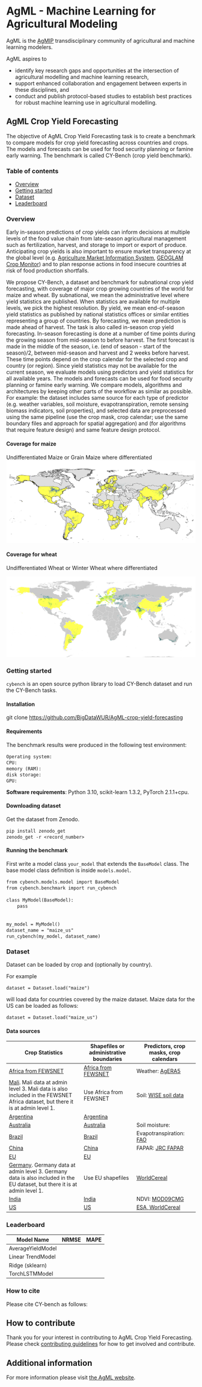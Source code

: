 # AgML - Machine Learning for Agricultural Modeling

AgML is the [AgMIP](https://agmip.org/) transdisciplinary community of agricultural and machine learning modelers.

AgML aspires to
* identify key research gaps and opportunities at the intersection of agricultural modelling and machine learning research,
* support enhanced collaboration and engagement between experts in these disciplines, and
* conduct and publish protocol-based studies to establish best practices for robust machine learning use in agricultural modelling.


## AgML Crop Yield Forecasting
The objective of AgML Crop Yield Forecasting task is to create a benchmark to compare models for crop yield forecasting across countries and crops. The models and forecasts can be used for food security planning or famine early warning. The benchmark is called CY-Bench (crop yield benchmark).

### Table of contents
* [Overview](#overview)
* [Getting started](#getting-started)
* [Dataset](#dataset)
* [Leaderboard](#leaderboard)

### Overview
Early in-season predictions of crop yields can inform decisions at multiple levels of the food value chain from late-season agricultural management such as fertilization, harvest, and storage to import or export of produce. Anticipating crop yields is also important to ensure market transparency at the global level (e.g. [Agriculture Market Information System](https://www.amis-outlook.org/), [GEOGLAM Crop Monitor](https://www.cropmonitor.org/)) and to plan response actions in food insecure countries at risk of food production shortfalls.

We propose CY-Bench, a dataset and benchmark for subnational crop yield forecasting, with coverage of major crop growing countries of the world for maize and wheat. By subnational, we mean the administrative
level where yield statistics are published. When statistics are available for multiple levels, we pick the highest resolution. By yield, we mean end-of-season yield statistics as published by national statistics offices or similar entities representing a group of countries. By forecasting, we mean prediction is made ahead of harvest. The task is also called in-season crop yield forecasting. In-season forecasting is done at a number of time points during the growing season from mid-season to before harvest. The first forecast is made in the middle of the season, i.e. (end of season - start of the season)/2,
between mid-season and harvest and 2 weeks before harvest. These time points depend on the crop calendar for the selected crop and country (or region). Since yield statistics may not be available for the current season, we evaluate models using predictors and yield statistics for all available years. The models and forecasts can be used for food security planning or famine early warning. We compare models, algorithms and architectures by keeping other parts of the workflow as similar as possible. For example: the dataset includes same source for each type of predictor (e.g. weather variables, soil moisture, evapotranspiration, remote sensing biomass indicators, soil properties), and selected data are preprocessed using the same pipeline (use the crop mask, crop calendar; use the same boundary files and approach for spatial aggregation) and (for algorithms that require feature design) and same feature design protocol.

#### Coverage for maize
Undifferentiated Maize or Grain Maize where differentiated
<img src=doc/images/Maize_coverage.png>

#### Coverage for wheat
Undifferentiated Wheat or Winter Wheat where differentiated

<img src=doc/images/Wheat_coverage.png>

### Getting started
`cybench` is an open source python library to load CY-Bench dataset and run the CY-Bench tasks.

#### Installation
git clone https://github.com/BigDataWUR/AgML-crop-yield-forecasting

#### Requirements
The benchmark results were produced in the following test environment:

```
Operating system:
CPU:
memory (RAM):
disk storage:
GPU:
```

**Software requirements**: Python 3.10, scikit-learn 1.3.2, PyTorch 2.1.1+cpu.

#### Downloading dataset
Get the dataset from Zenodo.

```
pip install zenodo_get
zenodo_get -r <record_number>
```

#### Running the benchmark
First write a model class `your_model` that extends the `BaseModel` class. The base model class definition is inside `models.model`.

```
from cybench.models.model import BaseModel
from cybench.benchmark import run_cybench

class MyModel(BaseModel): 
    pass


my_model = MyModel()
dataset_name = "maize_us"
run_cybench(my_model, dataset_name)

```

### Dataset

Dataset can be loaded by crop and (optionally by country).

For example
```
dataset = Dataset.load("maize")
```
will load data for countries covered by the maize dataset. Maize data for the US can be loaded as follows:

```
dataset = Dataset.load("maize_us")
```

#### Data sources

| Crop Statistics       | Shapefiles or administrative boundaries | Predictors, crop masks, crop calendars |
|-----------------------|-----------------------------------------|----------------------------------------|
| [Africa from FEWSNET](data_prepration/crop_statistics_FEWSNET/README.md) | [Africa from FEWSNET](data_preparation/shapefiles_FEWSNET/README.md) | Weather: [AgERA5](data_preparation/global_AgERA5/README.md) |
| [Mali](data_preparation/crop_statistics_Mali/README.md). Mali data at admin level 3. Mali data is also included in the FEWSNET Africa dataset, but there it is at admin level 1. | Use Africa from FEWSNET | Soil: [WISE soil data](data_preparation/global_soil_wise/README.md) |
| [Argentina](data_preparation/crop_statistics_ARG/README.md) | [Argentina](data_preparation/shapefiles_ARG/README.md) | |
| [Australia](data_preparation/crop_statistics_AUS/README.md) | [Australia](data_preparation/shapefiles_AUS/README.md) | Soil moisture: [](data_preparation/global_AgERA5/README.md) |
| [Brazil](data_preparation/crop_statistics_BRA/README.md) | [Brazil](data_preparation/shapefiles_BRA/README.md) | Evapotranspiration: [FAO](data_preparation/global_ET0/README.md) |
| [China](data_preparation/crop_statistics_CN/README.md) | [China](data_preparation/shapefiles_CN/README.md) | FAPAR: [JRC FAPAR](data_preparation/global_fpar_500m/README.md) |
| [EU](data_preparation/crop_statistics_EU/README.md) | [EU](data_preparation/shapefiles_EU/README.md) | |
| [Germany](data_prepration/crop_statistics_DEU/README.md). Germany data at admin level 3. Germany data is also included in the EU dataset, but there it is at admin level 1. | Use EU shapefiles | [WorldCereal](data_preparation/global_crop_calendars_ESA_WC/README.md) |
| [India](data_preparation/crop_statistics_IN/README.md) | [India](data_preparation/shapefiles_IN/README.md) | NDVI: [MOD09CMG](data_preparation/global_fpar_500m/README.md) |
| [US](data_preparation/crop_statistics_US/README.md) | [US](data_preparation/shapefiles_US/README.md) | [ESA, WorldCereal](data_preparation/global_crop_AFIs_ESA_WC/README.md) |

### Leaderboard
| Model Name                           | NRMSE         | MAPE |
|--------------------------------------|---------------|------|
| AverageYieldModel | | |
| Linear TrendModel | | |
| Ridge (sklearn) | | |
| TorchLSTMModel | | |

### How to cite
Please cite CY-bench as follows:

## How to contribute
Thank you for your interest in contributing to AgML Crop Yield Forecasting. Please check [contributing guidelines](CONTRIBUTING.md) for how to get involved and contribute.

## Additional information
For more information please visit [the AgML website](https://www.agml.org/).
